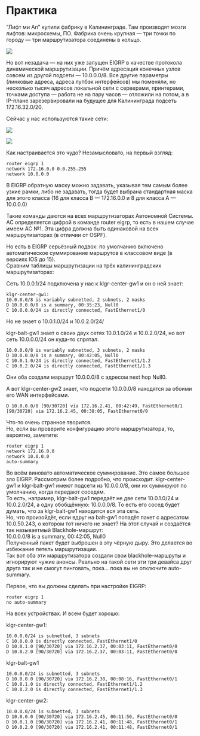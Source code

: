 # Практика

“Лифт ми Ап” купили фабрику в Калининграде. Там производят мозги лифтов: микросхемы, ПО. Фабрика очень крупная — три точки по городу — три маршрутизатора соединены в кольцо.

![](http://img-fotki.yandex.ru/get/6510/83739833.1f/0_9c886_5ef640c3_XL.jpg)

Но вот незадача — на них уже запущен EIGRP в качестве протокола динамической маршрутизации. Причём адресация конечных узлов совсем из другой подсети — 10.0.0.0/8. Все другие параметры \(линковые адреса, адреса лупбэк интерфейсов\) мы поменяли, но несколько тысяч адресов локальной сети с серверами, принтерами, точками доступа — работа не на пару часов — отложили на потом, а в IP-плане зарезервировали на будущее для Калининграда подсеть 172.16.32.0/20.

Сейчас у нас используются такие сети:

![](http://img-fotki.yandex.ru/get/6622/83739833.1f/0_9db51_8e454e39_XL.jpg)

![](http://img-fotki.yandex.ru/get/6620/83739833.1f/0_9dbbc_b8016659_XL.jpg)

Как настраивается это чудо? Незамысловато, на первый взгляд:

```text
router eigrp 1
network 172.16.0.0 0.0.255.255
network 10.0.0.0
```

В EIGRP обратную маску можно задавать, указывая тем самым более узкие рамки, либо не задавать, тогда будет выбрана стандартная маска для этого класса \(16 для класса B — 172.16.0.0 и 8 для класса А — 10.0.0.0\)

Такие команды даются на всех маршрутизаторах Автономной Системы. АС определяется цифрой в команде router eigrp, то есть в нашем случае имеем АС №1. Эта цифра должна быть одинаковой на всех маршрутизаторах \(в отличии от OSPF\).

Но есть в EIGRP серьёзный подвох: по умолчанию включено автоматическое суммирование маршрутов в классовом виде \(в версиях IOS до 15\).  
Сравним таблицы маршрутизации на трёх калининградских маршрутизаторах:

Сеть 10.0.0.1/24 подключена у нас к klgr-center-gw1 и он о ней знает:

```text
klgr-center-gw1:
10.0.0.0/8 is variably subnetted, 2 subnets, 2 masks
D 10.0.0.0/8 is a summary, 00:35:23, Null0
C 10.0.0.0/24 is directly connected, FastEthernet1/0
```

Но не знает о 10.0.1.0/24 и 10.0.2.0/24/

klgr-balt-gw1 знает о своих двух сетях 10.0.1.0/24 и 10.0.2.0/24, но вот сеть 10.0.0.0/24 он куда-то спрятал.

```text
10.0.0.0/8 is variably subnetted, 3 subnets, 2 masks
D 10.0.0.0/8 is a summary, 00:42:05, Null0
C 10.0.1.0/24 is directly connected, FastEthernet1/1.2
C 10.0.2.0/24 is directly connected, FastEthernet1/1.3
```

Они оба создали маршрут 10.0.0.0/8 с адресом next hop Null0.

А вот klgr-center-gw2 знает, что подсети 10.0.0.0/8 находятся за обоими его WAN интерфейсами.

```text
D 10.0.0.0/8 [90/30720] via 172.16.2.41, 00:42:49, FastEthernet0/1
[90/30720] via 172.16.2.45, 00:38:05, FastEthernet0/0
```

Что-то очень странное творится.  
Но, если вы проверите конфигурацию этого маршрутизатора, то, вероятно, заметите:

```text
router eigrp 1
network 172.16.0.0
network 10.0.0.0
auto-summary
```

Во всём виновато автоматическое суммирование. Это самое большое зло EIGRP. Рассмотрим более подробно, что происходит. klgr-center-gw1 и klgr-balt-gw1 имеют подсети из 10.0.0.0/8, они их суммируют по умолчанию, когда передают соседям.  
То есть, например, klgr-balt-gw1 передаёт не две сети 10.0.1.0/24 и 10.0.2.0/24, а одну обобщённую: 10.0.0.0/8. То есть его сосед будет думать, что за klgr-balt-gw1 находится вся эта сеть.  
Но, что произойдёт, если вдруг на balt-gw1 попадёт пакет с адресатом 10.0.50.243, о котором тот ничего не знает? На этот случай и создаётся так называетмый Blackhole-маршрут:  
10.0.0.0/8 is a summary, 00:42:05, Null0  
Полученный пакет будет выброшен в эту чёрную дыру. Это делается во избежание петель маршрутизации.  
Так вот оба эти маршрутизатора создали свои blackhole-маршруты и игнорируют чужие анонсы. Реально на такой сети эти три девайса друг друга так и не смогут пинговать, пока… пока вы не отключите auto-summary.

Первое, что вы должны сделать при настройке EIGRP:

```text
router eigrp 1
no auto-summary
```

На всех устройствах. И всем будет хорошо:

klgr-center-gw1:

```text
10.0.0.0/24 is subnetted, 3 subnets
C 10.0.0.0 is directly connected, FastEthernet1/0
D 10.0.1.0 [90/30720] via 172.16.2.37, 00:03:11, FastEthernet0/0
D 10.0.2.0 [90/30720] via 172.16.2.37, 00:03:11, FastEthernet0/0
```

klgr-balt-gw1

```text
10.0.0.0/24 is subnetted, 3 subnets
D 10.0.0.0 [90/30720] via 172.16.2.38, 00:08:16, FastEthernet0/1
C 10.0.1.0 is directly connected, FastEthernet1/1.2
C 10.0.2.0 is directly connected, FastEthernet1/1.3
```

klgr-center-gw2:

```text
10.0.0.0/24 is subnetted, 3 subnets
D 10.0.0.0 [90/30720] via 172.16.2.45, 00:11:50, FastEthernet0/0
D 10.0.1.0 [90/30720] via 172.16.2.41, 00:11:48, FastEthernet0/1
D 10.0.2.0 [90/30720] via 172.16.2.41, 00:11:48, FastEthernet0/1
```

